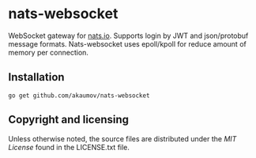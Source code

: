 # nats-websocket
WebSocket gateway for [nats.io](http://nats.io/). Supports login by JWT and json/protobuf message formats.
Nats-websocket uses epoll/kpoll for reduce amount of memory per connection.

## Installation

    go get github.com/akaumov/nats-websocket

## Copyright and licensing

Unless otherwise noted, the source files are distributed under the *MIT License*
found in the LICENSE.txt file.

[nats.io]: http://nats.io